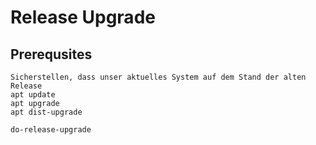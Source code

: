 # Release Upgrade

## Prerequsites

```
Sicherstellen, dass unser aktuelles System auf dem Stand der alten Release
apt update
apt upgrade
apt dist-upgrade

do-release-upgrade 

```
